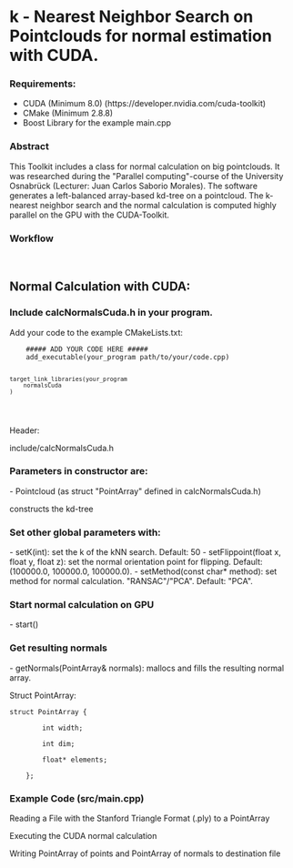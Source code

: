 <h1> k - Nearest Neighbor Search on Pointclouds for normal estimation with CUDA. </h1>

<h3>Requirements:</h3>
<ul>
<li> CUDA (Minimum 8.0) (https://developer.nvidia.com/cuda-toolkit) </li>
<li> CMake (Minimum 2.8.8) </li>
<li> Boost Library for the example main.cpp </li>
</ul>

<h3>Abstract</h3>
<p>
This Toolkit includes a class for normal calculation on big pointclouds. It was researched during the "Parallel computing"-course of the University Osnabrück (Lecturer: Juan Carlos Saborio Morales). The software generates a left-balanced array-based kd-tree on a pointcloud. The k-nearest neighbor search and the normal calculation is computed highly parallel on the GPU with the CUDA-Toolkit. 
</p>

<h3>Workflow</h3>


<br>
<h2>Normal Calculation with CUDA:</h2>

<h3>Include calcNormalsCuda.h in your program. </h3>
<p>Add your code to the example CMakeLists.txt:</p>
<pre><code>    ##### ADD YOUR CODE HERE #####
    add_executable(your_program path/to/your/code.cpp)
    
    target_link_libraries(your_program
        normalsCuda
    )
</code></pre>

<p>Header:</p>
<p>include/calcNormalsCuda.h</p>


<h3>Parameters in constructor are:</h3>
- Pointcloud (as struct "PointArray" defined in calcNormalsCuda.h)
<p>constructs the kd-tree</p>


<h3>Set other global parameters with:</h3>
- setK(int): set the k of the kNN search. Default: 50
- setFlippoint(float x, float y, float z): set the normal orientation point for flipping. Default: (100000.0, 100000.0, 100000.0).
- setMethod(const char* method): set method for normal calculation. "RANSAC"/"PCA". Default: "PCA". 


<h3>Start normal calculation on GPU</h3>
- start()


<h3>Get resulting normals</h3>
- getNormals(PointArray& normals): mallocs and fills the resulting normal array.


<p>Struct PointArray:</p>
<pre><code>struct PointArray { <br>
        int width; <br>
        int dim; <br>
        float* elements; <br>
    };
</code></pre>

<h3>Example Code (src/main.cpp)</h3>
<p>Reading a File with the Stanford Triangle Format (.ply) to a PointArray</p>
<p>Executing the CUDA normal calculation</p>
<p>Writing PointArray of points and PointArray of normals to destination file</p>






